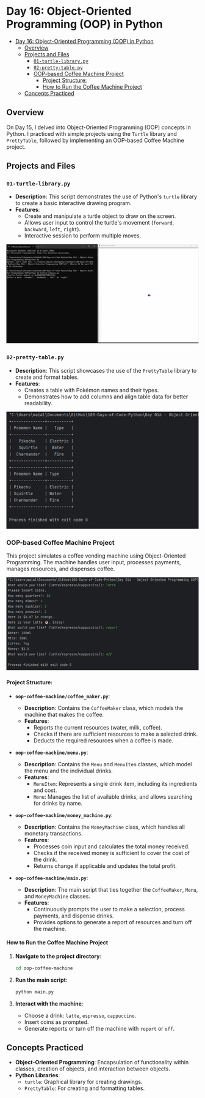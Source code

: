 # Day 16: Object-Oriented Programming (OOP) in Python


- [Day 16: Object-Oriented Programming (OOP) in Python](#day-16-object-oriented-programming-oop-in-python)
  - [Overview](#overview)
  - [Projects and Files](#projects-and-files)
    - [`01-turtle-library.py`](#01-turtle-librarypy)
    - [`02-pretty-table.py`](#02-pretty-tablepy)
    - [OOP-based Coffee Machine Project](#oop-based-coffee-machine-project)
      - [Project Structure:](#project-structure)
      - [How to Run the Coffee Machine Project](#how-to-run-the-coffee-machine-project)
  - [Concepts Practiced](#concepts-practiced)


## Overview

On Day 15, I delved into Object-Oriented Programming (OOP) concepts in Python. I practiced with simple projects using the `Turtle` library and `PrettyTable`, followed by implementing an OOP-based Coffee Machine project.

## Projects and Files

### `01-turtle-library.py`
- **Description**: This script demonstrates the use of Python's `turtle` library to create a basic interactive drawing program.
- **Features**:
  - Create and manipulate a turtle object to draw on the screen.
  - Allows user input to control the turtle's movement (`forward`, `backward`, `left`, `right`).
  - Interactive session to perform multiple moves.

![](01.gif)

### `02-pretty-table.py`
- **Description**: This script showcases the use of the `PrettyTable` library to create and format tables.
- **Features**:
  - Creates a table with Pokémon names and their types.
  - Demonstrates how to add columns and align table data for better readability.

![](02.png)

### OOP-based Coffee Machine Project

This project simulates a coffee vending machine using Object-Oriented Programming. The machine handles user input, processes payments, manages resources, and dispenses coffee.

![](03.png)

#### Project Structure:
- **`oop-coffee-machine/coffee_maker.py`**:
  - **Description**: Contains the `CoffeeMaker` class, which models the machine that makes the coffee.
  - **Features**:
    - Reports the current resources (water, milk, coffee).
    - Checks if there are sufficient resources to make a selected drink.
    - Deducts the required resources when a coffee is made.

- **`oop-coffee-machine/menu.py`**:
  - **Description**: Contains the `Menu` and `MenuItem` classes, which model the menu and the individual drinks.
  - **Features**:
    - `MenuItem`: Represents a single drink item, including its ingredients and cost.
    - `Menu`: Manages the list of available drinks, and allows searching for drinks by name.

- **`oop-coffee-machine/money_machine.py`**:
  - **Description**: Contains the `MoneyMachine` class, which handles all monetary transactions.
  - **Features**:
    - Processes coin input and calculates the total money received.
    - Checks if the received money is sufficient to cover the cost of the drink.
    - Returns change if applicable and updates the total profit.

- **`oop-coffee-machine/main.py`**:
  - **Description**: The main script that ties together the `CoffeeMaker`, `Menu`, and `MoneyMachine` classes.
  - **Features**:
    - Continuously prompts the user to make a selection, process payments, and dispense drinks.
    - Provides options to generate a report of resources and turn off the machine.

#### How to Run the Coffee Machine Project

1. **Navigate to the project directory**:
    ```bash
    cd oop-coffee-machine
    ```

2. **Run the main script**:
    ```bash
    python main.py
    ```

3. **Interact with the machine**:
    - Choose a drink: `latte`, `espresso`, `cappuccino`.
    - Insert coins as prompted.
    - Generate reports or turn off the machine with `report` or `off`.

## Concepts Practiced

- **Object-Oriented Programming**: Encapsulation of functionality within classes, creation of objects, and interaction between objects.
- **Python Libraries**:
  - `turtle`: Graphical library for creating drawings.
  - `PrettyTable`: For creating and formatting tables.
